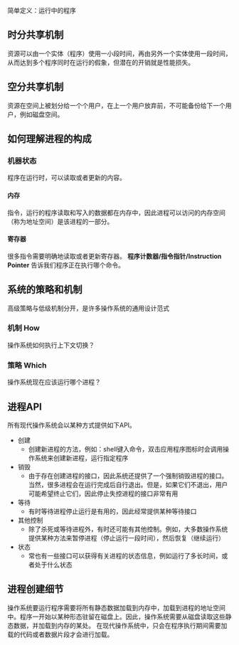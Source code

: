 简单定义：运行中的程序

## 时分共享机制
资源可以由一个实体（程序）使用一小段时间，再由另外一个实体使用一段时间，从而达到多个程序同时在运行的假象，但潜在的开销就是性能损失。

## 空分共享机制
资源在空间上被划分给一个个用户，在上一个用户放弃前，不可能备份给下一个用户，例如磁盘空间。

## 如何理解进程的构成

### 机器状态
程序在运行时，可以读取或者更新的内容。
#### 内存
指令，运行的程序读取和写入的数据都在内存中，因此进程可以访问的内存空间（称为地址空间）是该进程的一部分。
#### 寄存器
很多指令需要明确地读取或者更新寄存器。
**程序计数器/指令指针/Instruction Pointer** 告诉我们程序正在执行哪个命令。

## 系统的策略和机制
高级策略与低级机制分开，是许多操作系统的通用设计范式
### 机制 How
操作系统如何执行上下文切换？
### 策略 Which
操作系统现在应该运行哪个进程？

## 进程API
所有现代操作系统会以某种方式提供如下API。
- 创建
	- 创建新进程的方法，例如：shell键入命令，双击应用程序图标时会调用操作系统来创建新进程，运行指定程序
- 销毁
	- 由于存在创建进程的接口，因此系统还提供了一个强制销毁进程的接口。当然，很多进程会在运行完成后自行退出。但是，如果它们不退出，用户可能希望终止它们，因此停止失控进程的接口非常有用
- 等待
	- 有时等待进程停止运行是有用的，因此经常提供某种等待接口
- 其他控制
	- 除了杀死或等待进程外，有时还可能有其他控制。例如，大多数操作系统提供某种方法来暂停进程（停止运行一段时间），然后恢复（继续运行）
- 状态
	- 常也有一些接口可以获得有关进程的状态信息，例如运行了多长时间，或者处于什么状态

## 进程创建细节
操作系统要运行程序需要将所有静态数据加载到内存中，加载到进程的地址空间中。程序一开始以某种形态驻留在磁盘上。因此，操作系统需要从磁盘读取这些静态数据，并加载到内存的某处。
在现代操作系统中，只会在程序执行期间需要加载的代码或者数据片段才会进行加载。